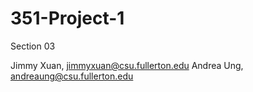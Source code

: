 # 351-Project-1
Section 03

Jimmy Xuan,   jimmyxuan@csu.fullerton.edu
Andrea Ung,   andreaung@csu.fullerton.edu
